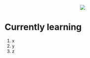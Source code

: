 <!-- Profile image -->
<p align="center">
 <img src="assets/guts-rain.gif">
</p>
<!-- Profile image end -->

<!-- Currently learning -->
# Currently learning

1. x
2. y
3. z
<!-- Currently learning end -->

<!--START_SECTION:waka-->
<!--END_SECTION:waka-->
